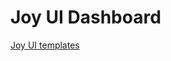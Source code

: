 # Joy UI Dashboard

<a href='https://mui.com/joy-ui/getting-started/templates/'>Joy UI templates<a>
